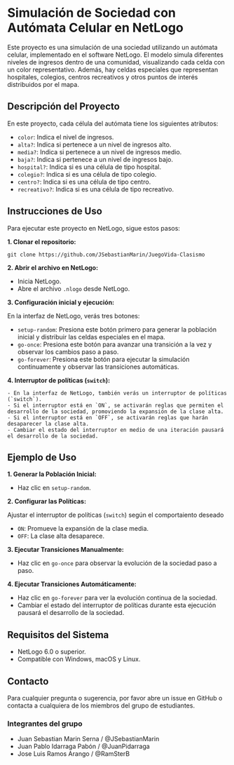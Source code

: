 # Simulación de Sociedad con Autómata Celular en NetLogo

Este proyecto es una simulación de una sociedad utilizando un autómata celular, implementado en el software NetLogo. El modelo simula diferentes niveles de ingresos dentro de una comunidad, visualizando cada celda con un color representativo. Además, hay celdas especiales que representan hospitales, colegios, centros recreativos y otros puntos de interés distribuidos por el mapa.

## Descripción del Proyecto

En este proyecto, cada célula del autómata tiene los siguientes atributos:

- `color`: Indica el nivel de ingresos.
- `alta?`: Indica si pertenece a un nivel de ingresos alto.
- `media?`: Indica si pertenece a un nivel de ingresos medio.
- `baja?`: Indica si pertenece a un nivel de ingresos bajo.
- `hospital?`: Indica si es una célula de tipo hospital.
- `colegio?`: Indica si es una célula de tipo colegio.
- `centro?`: Indica si es una célula de tipo centro.
- `recreativo?`: Indica si es una célula de tipo recreativo.

## Instrucciones de Uso

Para ejecutar este proyecto en NetLogo, sigue estos pasos:

**1. Clonar el repositorio:**

```
git clone https://github.com/JSebastianMarin/JuegoVida-Clasismo
```

**2. Abrir el archivo en NetLogo:**

   - Inicia NetLogo.
   - Abre el archivo `.nlogo` desde NetLogo.

**3. Configuración inicial y ejecución:**

En la interfaz de NetLogo, verás tres botones:

- `setup-random`: Presiona este botón primero para generar la población inicial y distribuir las celdas especiales en el mapa.
- `go-once`: Presiona este botón para avanzar una transición a la vez y observar los cambios paso a paso.
- `go-forever`: Presiona este botón para ejecutar la simulación continuamente y observar las transiciones automáticas.

**4. Interruptor de políticas (`switch`):**

    - En la interfaz de NetLogo, también verás un interruptor de políticas (`switch`).
    - Si el interruptor está en `ON`, se activarán reglas que permiten el desarrollo de la sociedad, promoviendo la expansión de la clase alta.
    - Si el interruptor está en `OFF`, se activarán reglas que harán desaparecer la clase alta.
    - Cambiar el estado del interruptor en medio de una iteración pausará el desarrollo de la sociedad.

## Ejemplo de Uso

**1. Generar la Población Inicial:**

   - Haz clic en `setup-random`.

**2. Configurar las Políticas:**

Ajustar el interruptor de políticas (`switch`) según el comportaiento deseado

   - `ON`: Promueve la expansión de la clase media.
   - `OFF`: La clase alta desaparece.

**3. Ejecutar Transiciones Manualmente:**

   - Haz clic en `go-once` para observar la evolución de la sociedad paso a paso.

**4. Ejecutar Transiciones Automáticamente:**

   - Haz clic en `go-forever` para ver la evolución continua de la sociedad.
   - Cambiar el estado del interruptor de políticas durante esta ejecución pausará el desarrollo de la sociedad.

## Requisitos del Sistema

- NetLogo 6.0 o superior.
- Compatible con Windows, macOS y Linux.

## Contacto

Para cualquier pregunta o sugerencia, por favor abre un issue en GitHub o contacta a cualquiera de los miembros del grupo de estudiantes.

### Integrantes del grupo

- Juan Sebastian Marin Serna / @JSebastianMarin
- Juan Pablo Idarraga Pabón / @JuanPidarraga
- Jose Luis Ramos Arango / @RamSterB
